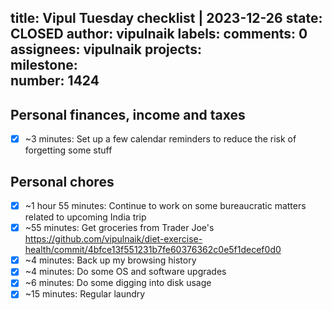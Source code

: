 title:	Vipul Tuesday checklist | 2023-12-26
state:	CLOSED
author:	vipulnaik
labels:	
comments:	0
assignees:	vipulnaik
projects:	
milestone:	
number:	1424
--
## Personal finances, income and taxes

- [x] ~3 minutes: Set up a few calendar reminders to reduce the risk of forgetting some stuff

## Personal chores

- [x] ~1 hour 55 minutes: Continue to work on some bureaucratic matters related to upcoming India trip
- [x] ~55 minutes: Get groceries from Trader Joe's https://github.com/vipulnaik/diet-exercise-health/commit/4bfce13f551231b7fe60376362c0e5f1decef0d0 
- [x] ~4 minutes: Back up my browsing history
- [x] ~4 minutes: Do some OS and software upgrades
- [x] ~6 minutes: Do some digging into disk usage
- [x] ~15 minutes: Regular laundry 
